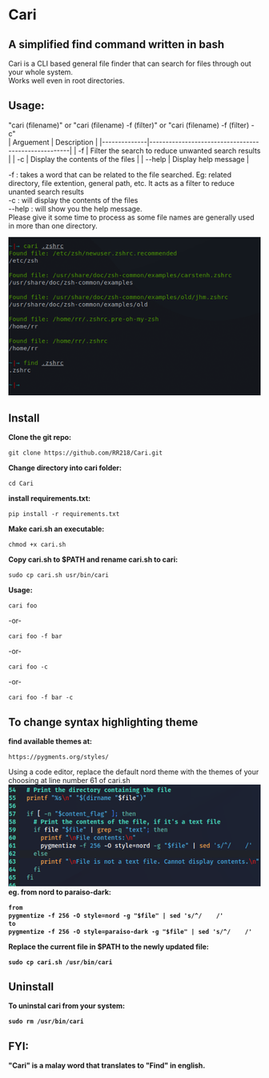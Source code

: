 # Cari
## A simplified find command written in bash
Cari is a CLI based general file finder that can search for files through out your whole system. <br>
Works well even in root directories.
## Usage: 
"cari (filename)" or "cari (filename) -f (filter)" or "cari (filename) -f (filter) -c" <br>
| Arguement    | Description                                         |
|--------------|-----------------------------------------------------|
|    -f        | Filter the search to reduce unwanted search results |
|    -c        | Display the contents of the files                   |
|  --help      | Display help message                                |

-f : takes a word that can be related to the file searched. Eg: related directory, file extention, general path, etc.
It acts as a filter to reduce unanted search results <br>
-c : will display the contents of the files <br>
--help : will show you the help message. <br>
Please give it some time to process as some file names are generally used in more than one directory. <br>

![Example](https://github.com/RR218/Cari/blob/main/images/Screenshot1.png)
## Install
**Clone the git repo:**
```
git clone https://github.com/RR218/Cari.git
```
**Change directory into cari folder:**
```
cd Cari
```
**install requirements.txt:**
```
pip install -r requirements.txt
```
**Make cari.sh an executable:**
```
chmod +x cari.sh
```
**Copy cari.sh to $PATH and rename cari.sh to cari:**
```
sudo cp cari.sh usr/bin/cari
```
**Usage:**
```
cari foo
```
-or-
```
cari foo -f bar
```
-or-
```
cari foo -c
```
-or-
```
cari foo -f bar -c
```
## To change syntax highlighting theme
**find available themes at:**
```
https://pygments.org/styles/
```
Using a code editor, replace the default nord theme with the themes of your choosing at line number 61 of cari.sh <b> 
![Example](https://github.com/RR218/Cari/blob/main/images/screenshot2.png)
<br>
**eg. from nord to paraiso-dark:**
```
from
pygmentize -f 256 -O style=nord -g "$file" | sed 's/^/    /'
to
pygmentize -f 256 -O style=paraiso-dark -g "$file" | sed 's/^/    /'
```
**Replace the current file in $PATH to the newly updated file:**
```
sudo cp cari.sh /usr/bin/cari
```
## Uninstall
**To uninstal cari from your system:**
```
sudo rm /usr/bin/cari
```

## FYI:
"Cari" is a malay word that translates to "Find" in english.
